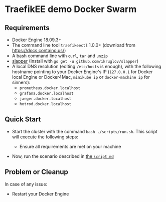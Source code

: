 # TraefikEE demo Docker Swarm

## Requirements

- Docker Engine 18.09.3+
- The command line tool `traefikeectl` 1.0.0+ (download from <https://docs.containo.us/>)
- A bash command line with `curl`, `tar` and `unzip`
- [slapper](https://github.com/ikruglov/slapper) (Install with `go get -u github.com/ikruglov/slapper`)
- A local DNS resolution (editing `/etc/hosts` is enough),
  with the following hostname pointing to your Docker Engine's IP
  (`127.0.0.1` for Docker local Engine or Docker4Mac, `minikube ip` or `docker-machine ip` for sinners):
  - `prometheus.docker.localhost`
  - `grafana.docker.localhost`
  - `jaeger.docker.localhost`
  - `hotrod.docker.localhost`

## Quick Start

- Start the cluster with the command `bash ./scripts/run.sh`. This script will execute the following steps:
  - Ensure all requirements are met on your machine

- Now, run the scenario described in [the `script.md`](./script.md)

## Problem or Cleanup

In case of any issue:

- Restart your Docker Engine

